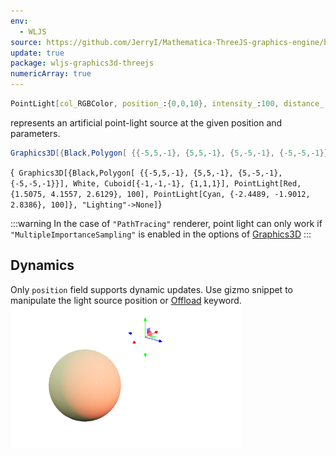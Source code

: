 ```yaml
---
env:
  - WLJS
source: https://github.com/JerryI/Mathematica-ThreeJS-graphics-engine/blob/dev/src/kernel.js
update: true
package: wljs-graphics3d-threejs
numericArray: true
---
```

```mathematica
PointLight[col_RGBColor, position_:{0,0,10}, intensity_:100, distance_:0, decay_:2]
```

represents an artificial point-light source at the given position and parameters.

```mathematica
Graphics3D[{Black,Polygon[ {{-5,5,-1}, {5,5,-1}, {5,-5,-1}, {-5,-5,-1}}], White, Cuboid[{-1,-1,-1}, {1,1,1}], PointLight[Red, {1.5075, 4.1557, 2.6129}, 100], PointLight[Cyan, {-2.4489, -1.9012, 2.8386}, 100]}, "Lighting"->None]
```

<Wl >{`
Graphics3D[{Black,Polygon[ {{-5,5,-1}, {5,5,-1}, {5,-5,-1}, {-5,-5,-1}}], White, Cuboid[{-1,-1,-1}, {1,1,1}], PointLight[Red, {1.5075, 4.1557, 2.6129}, 100], PointLight[Cyan, {-2.4489, -1.9012, 2.8386}, 100]}, "Lighting"->None]`}</Wl>


:::warning
In the case of `"PathTracing"` renderer, point light can only work if `"MultipleImportanceSampling"` is enabled in the options of [Graphics3D](frontend/Reference/Graphics3D/Graphics3D.md)
:::
## Dynamics
Only `position` field supports dynamic updates. Use gizmo snippet to manipulate the light source position or [Offload](frontend/Reference/Interpreter/Offload.md) keyword.
![](../../../imgs/fdfd.png)